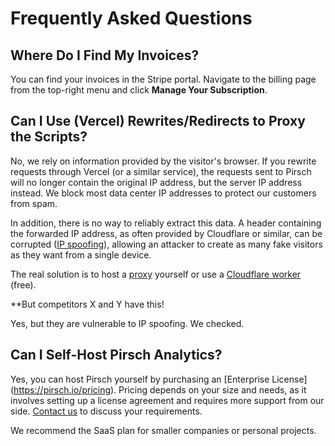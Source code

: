 # Frequently Asked Questions

## Where Do I Find My Invoices?

You can find your invoices in the Stripe portal. Navigate to the billing page from the top-right menu and click **Manage Your Subscription**.

## Can I Use (Vercel) Rewrites/Redirects to Proxy the Scripts?

No, we rely on information provided by the visitor's browser. If you rewrite requests through Vercel (or a similar service), the requests sent to Pirsch will no longer contain the original IP address, but the server IP address instead. We block most data center IP addresses to protect our customers from spam.

In addition, there is no way to reliably extract this data. A header containing the forwarded IP address, as often provided by Cloudflare or similar, can be corrupted ([IP spoofing](https://en.wikipedia.org/wiki/IP_address_spoofing)), allowing an attacker to create as many fake visitors as they want from a single device.

The real solution is to host a [proxy](/advanced/proxy) yourself or use a [Cloudflare worker](/advanced/cf-workers) (free).

**But competitors X and Y have this!

Yes, but they are vulnerable to IP spoofing. We checked.

## Can I Self-Host Pirsch Analytics?

Yes, you can host Pirsch yourself by purchasing an [Enterprise License] (https://pirsch.io/pricing). Pricing depends on your size and needs, as it involves setting up a license agreement and requires more support from our side. [Contact us](mailto:support@pirsch.io) to discuss your requirements.

We recommend the SaaS plan for smaller companies or personal projects.
